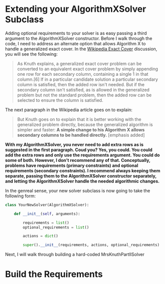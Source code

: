 # Extending your AlgorithmXSolver Subclass

Adding optional requirements to your solver is as easy passing a third argument to the AlgorithmXSolver constructor. Before I walk through the code, I need to address an alternate option that allows Algorithm X to handle a generalized exact cover. In the [Wikipedia Exact Cover]( https://en.wikipedia.org/wiki/Exact_cover) discussion, you will see the following:

>As Knuth explains, a generalized exact cover problem can be converted to an equivalent exact cover problem by simply appending one row for each secondary column, containing a single 1 in that column.[6] If in a particular candidate solution a particular secondary column is satisfied, then the added row isn't needed. But if the secondary column isn't satisfied, as is allowed in the generalized problem but not the standard problem, then the added row can be selected to ensure the column is satisfied.

The next paragraph in the Wikipedia article goes on to explain:

>But Knuth goes on to explain that it is better working with the generalized problem directly, because the generalized algorithm is simpler and faster: __A simple change to his Algorithm X allows secondary columns to be handled directly.__ [emphasis added]

__With my AlgorithmXSolver, you never need to add extra rows as is suggested in the first paragraph. Coud you? Yes, you could. You could add the extra rows and only use the requirements argument. You could do some of both. However, I don’t recommend any of that. Conceptually, problems have requirements (primary constraints) and optional requirements (secondary constraints). I recommend always keeping them separate, passing them to the AlgorithmXSolver constructor separately, and letting the AlgorithmXSolver handle the needed algorithmic changes.__

In the genreal sense, your new solver subclass is now going to take the following form:

```python
class YourNewSolver(AlgorithmXSolver):

    def __init__(self, arguments):

        requirements = list()
        optional_requirements = list()

        actions = dict()

        super().__init__(requirements, actions, optional_requirements)
```

Next, I will walk through building a hard-coded MrsKnuthPartIISolver

# Build the Requirements

